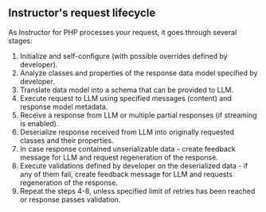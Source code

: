 ## Instructor's request lifecycle

As Instructor for PHP processes your request, it goes through several stages:

1. Initialize and self-configure (with possible overrides defined by developer).
2. Analyze classes and properties of the response data model specified by developer.
3. Translate data model into a schema that can be provided to LLM.
4. Execute request to LLM using specified messages (content) and response model metadata.
5. Receive a response from LLM or multiple partial responses (if streaming is enabled).
6. Deserialize response received from LLM into originally requested classes and their properties.
7. In case response contained unserializable data - create feedback message for LLM and request regeneration of the response.
8. Execute validations defined by developer on the deserialized data - if any of them fail, create feedback message for LLM and requests regeneration of the response.
9. Repeat the steps 4-8, unless specified limit of retries has been reached or response passes validation.
